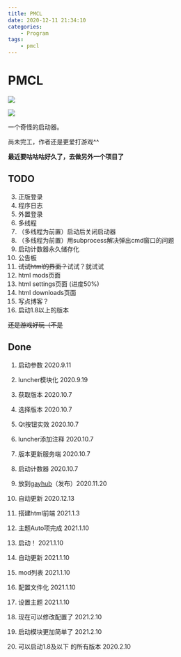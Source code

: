```yaml
---
title: PMCL
date: 2020-12-11 21:34:10
categories:
	- Program
tags: 
	- pmcl 
---
```

# PMCL

![](https://cdn.jsdelivr.net/gh/xiaozhe19/cdn@1.5/PMCL-light.png)

![](https://cdn.jsdelivr.net/gh/xiaozhe19/cdn@1.5/PMCL-dark.png)

一个奇怪的启动器。

尚未完工，作者还是更爱打游戏^^

**最近要咕咕咕好久了，去做另外一个项目了**

## TODO

3. 正版登录
4. 程序日志
5. 外置登录
6. 多线程
7. （多线程为前置）启动后关闭启动器
8. （多线程为前置）用subprocess解决弹出cmd窗口的问题
9. 启动计数器永久储存化
10. 公告板
12. ~~试试html的界面？~~试试？就试试
13. html mods页面
14. html settings页面 (进度50%)
15. html downloads页面
14. 写点博客？
14. 启动1.8以上的版本

~~还是游戏好玩（不是~~

## Done

1. 启动参数 2020.9.11

2. luncher模块化 2020.9.19

3. 获取版本 2020.10.7

4. 选择版本 2020.10.7

5. Qt按钮实效 2020.10.7

6. luncher添加注释 2020.10.7

7. 版本更新服务端 2020.10.7

8. 启动计数器 2020.10.7

9. 放到[gayhub](https://github.com/xiaozhe19/PMCL)（发布）2020.11.20

10. 自动更新 2020.12.13

11. 搭建html前端 2021.1.3

12. 主题Auto项完成  2021.1.10

13. 启动！ 2021.1.10

14. 自动更新 2021.1.10

15. mod列表 2021.1.10

16. 配置文件化 2021.1.10

17. 设置主题 2021.1.10

18. 现在可以修改配置了 2021.2.10

19. 启动模块更加简单了 2021.2.10

20. 可以启动1.8及以下 的所有版本 2020.2.10

    